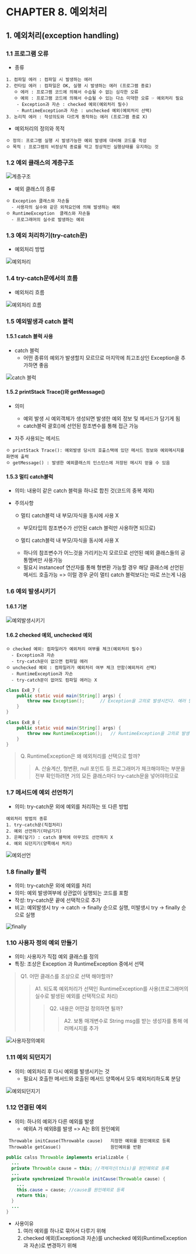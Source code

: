 # CHAPTER 8. 예외처리

## 1. 예외처리(exception handling)    
### 1.1 프로그램 오류

* 종류
```
1. 컴파일 에러 : 컴파일 시 발생하는 에러
2. 런타임 에러 : 컴파일은 OK, 실행 시 발생하는 에러 (프로그램 종료)
   ㅇ 에러 : 프로그램 코드에 의해서 수습될 수 없는 심각한 오류
   ㅇ 예외 : 프로그램 코드에 의해서 수습될 수 있는 다소 미약한 오류 ☞ 예외처리 필요
    - Exception과 자손 : checked 예외(예외처리 필수)
    - RuntimeException과 자손 : unchecked 예외(예외처리 선택)
3. 논리적 에러 : 작성의도와 다르게 동작하는 에러 (프로그램 종료 X)
```
* 예외처리의 정의와 목적
```
ㅇ 정의: 프로그램 실행 시 발생가능한 예외 발생에 대비해 코드를 작성
ㅇ 목적 : 프로그램의 비정상적 종료를 막고 정상적인 실행상태를 유지하는 것
```

### 1.2 예외 클래스의 계층구조

![계층구조](https://github.com/doxxx93/javastudy/blob/main/Ch08/Mina%20Park/summary/capture/ch8_1.2_%EC%98%88%EC%99%B8%ED%81%B4%EB%9E%98%EC%8A%A4%20%EA%B3%84%EC%B8%B5%EA%B5%AC%EC%A1%B0.JPG)

* 예외 클래스의 종류
```
ㅇ Exception 클래스와 자손들
  - 사용자의 실수와 같은 외적요인에 의해 발생하는 예외 
ㅇ RuntimeException  클래스와 자손들
  - 프로그래머의 실수로 발생하는 예외
``` 

### 1.3 예외 처리하기(try-catch문)
* 예외처리 방법

![예외처리](https://github.com/doxxx93/javastudy/blob/main/Ch08/Mina%20Park/summary/capture/ch8_1.3_%EC%98%88%EC%99%B8%EC%B2%98%EB%A6%AC.JPG)

### 1.4 try-catch문에서의 흐름
* 예외처리 흐름

![예외처리 흐름](https://github.com/doxxx93/javastudy/blob/main/Ch08/Mina%20Park/summary/capture/ch8_1.4_%EC%98%88%EC%99%B8%EC%B2%98%EB%A6%AC%20%ED%9D%90%EB%A6%84.JPG)

### 1.5 예외발생과 catch 블럭
#### 1.5.1 catch 블럭 사용
* catch 블럭 
  - 어떤 종류의 예외가 발생할지 모르므로 마지막에 최고조상인 Exception을 추가하면 좋음

![catch 블럭](https://github.com/doxxx93/javastudy/blob/main/Ch08/Mina%20Park/summary/capture/ch8_1.5_catch%EB%B8%94%EB%9F%AD.JPG)

#### 1.5.2 printStack Trace()와 getMessage()
* 의미
  - 예외 발생 시 예외객체가 생성되면 발생한 예외 정보 및 메서드가 담기게 됨
  - catch블럭 괄호()에 선언된 참조변수를 통해 접근 가능

* 자주 사용되는 메서드  
```
ㅇ printStack Trace(): 예외발생 당시의 호출스택에 있던 메서드 정보와 예외메시지를 화면에 출력
ㅇ getMessage() : 발생한 예외클래스의 인스턴스에 저장된 메시지 얻을 수 있음
```
#### 1.5.3 멀티 catch블럭
- 의미: 내용이 같은 catch 블럭을 하나로 합친 것(코드의 중복 제외)
- 주의사항
 
   ㅇ 멀티 catch블럭 내 부모/자식을 동시에 사용 X
   - 부모타입의 참조변수가 선언된 catch 블럭만 사용하면 되므로)

    ㅇ 멀티 catch블럭 내 부모/자식을 동시에 사용 X
   - 하나의 참조변수가 어느것을 가리키는지 모르므로 선언된 예외 클래스들의 공통멤버만 사용가능
   - 필요시 instanceof 연산자를 통해 형변환 가능할 경우 해당 클래스에 선언된 메서드 호출가능 => 이럴 경우 굳이 멀티 catch 블럭보다는 따로 쓰는게 나음

### 1.6 예외 발생시키기
#### 1.6.1 기본

![예외발생시키기](https://github.com/doxxx93/javastudy/blob/main/Ch08/Mina%20Park/summary/capture/ch8_1.6_%EC%98%88%EC%99%B8%EB%B0%9C%EC%83%9D%EC%8B%9C%ED%82%A4%EA%B8%B0.JPG)

#### 1.6.2 checked 예외, unchecked 예외
```
ㅇ checked 예외: 컴파일러가 예외처리 여부를 체크(예외처리 필수)
  - Exception과 자손
  - try-catch문이 없으면 컴파일 에러
ㅇ unchecked 예외 : 컴파일러가 예외처리 여부 체크 안함(예외처리 선택)
  - RuntimeException과 자손
  - try-catch문이 없어도 컴파일 에러는 X
```

``` java
class Ex8_7 {
	public static void main(String[] args) {
		throw new Exception();		// Exception을 고의로 발생시킨다. 에러 발생!
	}
}
```
``` java
class Ex8_8 {
	public static void main(String[] args) {
		throw new RuntimeException();	// RuntimeException을 고의로 발생시킨다.
	}
}
```
> Q. RuntimeException은 왜 예외처리를 선택으로 할까?
>> A. 산술계산, 형변환, null 포인트 등 프로그래머가 체크해야하는 부분을 전부 확인하려면 거의 모든 클래스마다 try-catch문을 넣어야하므로

### 1.7 메서드에 예외 선언하기
* 의미: try-catch문 외에 예외를 처리하는 또 다른 방법 
```
예외처리 방법의 종류
1. try-catch문(직접처리)
2. 예외 선언하기(떠넘기기)
3. 은폐(덮기) : catch 블럭에 아무것도 선언하지 X
4. 예외 되던지기(양쪽에서 처리)
```
![예외선언](https://github.com/doxxx93/javastudy/blob/main/Ch08/Mina%20Park/summary/capture/ch8_1.7_%EC%98%88%EC%99%B8%EC%84%A0%EC%96%B8.JPG)

### 1.8 finally 블럭
* 의미: try-catch문 외에 예외를 처리
* 의미: 예외 발생여부에 상관없이 실행되는 코드를 포함
* 작성: try-catch문 끝에 선택적으로 추가
* 비고: 예외발생시 try -> catch -> finally 순으로 실행, 미발생시 try -> finally 순으로 실행

![finally](https://github.com/doxxx93/javastudy/blob/main/Ch08/Mina%20Park/summary/capture/ch8_1.8_finally.JPG)

<!-- ### 1.9 자동 자원 반환: try-with-resources문
* 의미: try-catch문의 변형
* 비고: 입출력과 관련된 클래스 사용 시 유용 -->

### 1.10 사용자 정의 예외 만들기
* 의미: 사용자가 직접 예외 클래스를 정의
* 특징: 조상은 Exception 과 RuntimeException 중에서 선택
> Q1. 어떤 클래스를 조상으로 선택 해야할까?
> > A1. 되도록 예외처리가 선택인 RuntimeException를 사용(프로그래머의 실수로 발생된 예외를 선택적으로 처리)
> >> Q2. 내용은 어떤걸 정의하면 될까?
> >>> A2. 보통 매개변수로 String msg를 받는 생성자를 통해 에러메시지를 추가

![사용자정의예외](https://github.com/doxxx93/javastudy/blob/main/Ch08/Mina%20Park/summary/capture/ch8_1.10_%EC%82%AC%EC%9A%A9%EC%9E%90%EC%A0%95%EC%9D%98%EC%98%88%EC%99%B8.JPG)

### 1.11 예외 되던지기
* 의미: 예외처리 후 다시 예외를 발생시키는 것
  - 필요시 호출한 메서드와 호출된 메서드 양쪽에서 모두 예외처리하도록 분담

![예외되던지기](https://github.com/doxxx93/javastudy/blob/main/Ch08/Mina%20Park/summary/capture/ch8_1.11_%EC%98%88%EC%99%B8%EB%90%98%EB%8D%98%EC%A7%80%EA%B8%B0.JPG)

### 1.12 연결된 예외
* 의미: 하나의 예외가 다른 예외를 발생
  - 예외A 가 예외B를 발생 => A는 B의 원인예외
```
 Throwable initCause(Throwable cause)   지정한 예외를 원인예외로 등록
 Throwable getCasue()                   원인예외를 반환
```

``` java
public calss Throwable implements erializable {
  ...
  private Throwable cause = this; //객체자신(this)을 원인예외로 등록
  ...
  private synchronized Throwable initCause(Throwable cause) {
    ...
    this.cause = cause; //cause를 원인예외로 등록
    return this;
  }
  ...
}
```
* 사용이유
  1. 여러 예외를 하나로 묶어서 다루기 위해
  2. checked 예외(Exception과 자손)를 unchecked 예외(RuntimeException과 자손)로 변경하기 위해